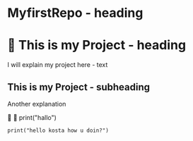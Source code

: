 # MyfirstRepo - heading
# 🥦 This is my Project - heading
I will explain my project here - text

## This is my Project - subheading
Another explanation

🧹
🥇
print("hallo")

``` three backticks initiate a code block
print("hello kosta how u doin?")
```
